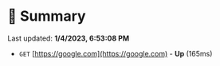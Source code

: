 # 📖 Summary
Last updated: **1/4/2023, 6:53:08 PM**

- `GET` [https://google.com](https://google.com) - **Up** (165ms)
